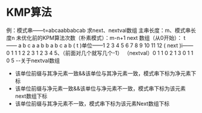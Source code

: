 


# KMP算法
例：模式串——t=abcaabbabcab
求next、nextval数组
主串长度：m、模式串长度n
未优化前的KPM算法次数（朴素模式）：m-n+1
next 数组（从0开始）：
t      ——     a b c a a b b a b c a b
     ( t )单位——1 2 3  4 5 6 7 8 9 10 11 12
( next )i—— 0 1 1 1 2 2 3 1 2 3 4 5、（前面对几个就写几个-1）
（nextval）0 1 1 0 2 1 3 0 1 1 0 5
--关于nextval数组
- 该单位前缀与其净元素一致&&该单位与其净元素一致，模式串下标为净元素下标
- 该单位前缀与净元素一致&&该单位与净元素不一致，模式串下标为该元素next数组下标
- 该单位前缀与其净元素不一致，模式串下标为该元素Next数组下标
  

<!--stackedit_data:
eyJoaXN0b3J5IjpbODA0ODgxNTUwLC0xMTA5MjcxOTgzLC0yMD
c5MjA5ODA2LDE3MjMwMDI4OTcsMjA5ODY2NzIxNSwtMzM1NDQ5
NjEwLC0xNjg3OTI2Mzc4XX0=
-->